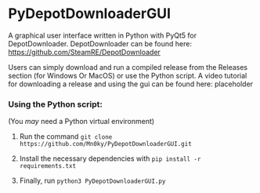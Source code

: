 PyDepotDownloaderGUI
====================

A graphical user interface written in Python with PyQt5 for DepotDownloader.
DepotDownloader can be found here: https://github.com/SteamRE/DepotDownloader

Users can simply download and run a compiled release from the Releases section (for Windows Or MacOS) or use the Python script.
A video tutorial for downloading a release and using the gui can be found here: placeholder

### Using the Python script:
(You *may* need a Python virtual environment)

1. Run the command ``git clone https://github.com/Mn0ky/PyDepotDownloaderGUI.git``

2. Install the necessary dependencies with ``pip install -r requirements.txt``

3. Finally, run ``python3 PyDepotDownloaderGUI.py``
